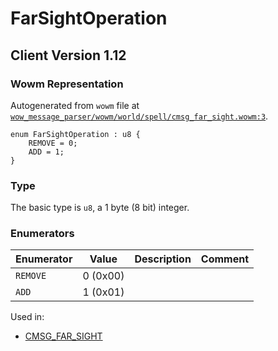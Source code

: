 # FarSightOperation
## Client Version 1.12

### Wowm Representation

Autogenerated from `wowm` file at [`wow_message_parser/wowm/world/spell/cmsg_far_sight.wowm:3`](https://github.com/gtker/wow_messages/tree/main/wow_message_parser/wowm/world/spell/cmsg_far_sight.wowm#L3).

```rust,ignore
enum FarSightOperation : u8 {
    REMOVE = 0;
    ADD = 1;
}
```
### Type
The basic type is `u8`, a 1 byte (8 bit) integer.
### Enumerators
| Enumerator | Value  | Description | Comment |
| --------- | -------- | ----------- | ------- |
| `REMOVE` | 0 (0x00) |  |  |
| `ADD` | 1 (0x01) |  |  |

Used in:
* [CMSG_FAR_SIGHT](cmsg_far_sight.md)
